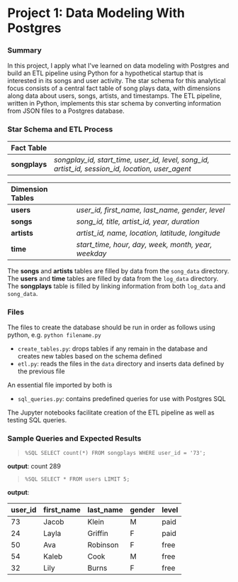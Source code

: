 # Project 1: Data Modeling With Postgres

### Summary
In this project, I apply what I've learned on data modeling with Postgres and build an ETL pipeline using Python for a hypothetical startup that is interested in its songs and user activity.  The star schema for this analytical focus consists of a central fact table of song plays data, with dimensions along data about users, songs, artists, and timestamps.  The ETL pipeline, written in Python, implements this star schema by converting information from JSON files to a Postgres database.


### Star Schema and ETL Process

| Fact Table | |
| :--- | :--- |
| **songplays** | *songplay_id, start_time, user_id, level, song_id, artist_id, session_id, location, user_agent* |


| Dimension Tables | |
| :--- | :--- |
| **users** | *user_id, first_name, last_name, gender, level* |
| **songs** | *song_id, title, artist_id, year, duration* |
| **artists** | *artist_id, name, location, latitude, longitude* |
| **time** | *start_time, hour, day, week, month, year, weekday* |

The **songs** and **artists** tables are filled by data from the `song_data` directory.  The **users** and **time** tables are filled by data from the `log_data` directory.  The **songplays** table is filled by linking information from both `log_data` and `song_data`.

### Files
The files to create the database should be run in order as follows using python, e.g. `python filename.py`
- `create_tables.py`: drops tables if any remain in the database and creates new tables based on the schema defined
- `etl.py`: reads the files in the `data` directory and inserts data defined by the previous file

An essential file imported by both is
- `sql_queries.py`: contains predefined queries for use with Postgres SQL

The Jupyter notebooks facilitate creation of the ETL pipeline as well as testing SQL queries.

### Sample Queries and Expected Results

> `%SQL SELECT count(*) FROM songplays WHERE user_id = '73';`

**output**: count 289

> `%SQL SELECT * FROM users LIMIT 5;`

**output**: 

| user_id | first_name | last_name | gender | level |
| :--- | :--- | :--- | :--- | :--- |
| 73	| Jacob	| Klein	| M	| paid
| 24	| Layla	| Griffin	| F	| paid
| 50	| Ava	| Robinson	| F	| free
| 54	| Kaleb	| Cook	| M	| free
| 32	| Lily	| Burns	| F	| free


